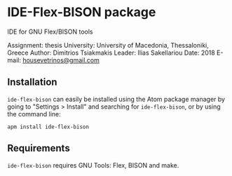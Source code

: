 # IDE-Flex-BISON package

IDE for GNU Flex/BISON tools

Assignment: thesis
University: University of Macedonia, Thessaloniki, Greece
Author: Dimitrios Tsiakmakis
Leader: Ilias Sakellariou
Date: 2018
E-mail: housevetrinos@gmail.com

## Installation

`ide-flex-bison` can easily be installed using the Atom package manager by going to "Settings > Install" and searching for `ide-flex-bison`, or by using the command line:

```
apm install ide-flex-bison
```
## Requirements

`ide-flex-bison` requires GNU Tools: Flex, BISON and make.
